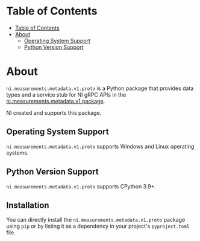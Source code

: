 # Table of Contents

- [Table of Contents](#table-of-contents)
- [About](#about)
  - [Operating System Support](#operating-system-support)
  - [Python Version Support](#python-version-support)

# About

`ni.measurements.metadata.v1.proto` is a Python package that provides data types and a service stub for NI gRPC APIs in
the [ni.measurements.metadata.v1 package](https://github.com/ni/ni-apis/tree/main/ni/measurements/metadata/v1).

NI created and supports this package.

## Operating System Support

`ni.measurements.metadata.v1.proto` supports Windows and Linux operating systems.

## Python Version Support

`ni.measurements.metadata.v1.proto` supports CPython 3.9+.

## Installation

You can directly install the `ni.measurements.metadata.v1.proto` package using `pip` or by listing it as a
dependency in your project's `pyproject.toml` file.